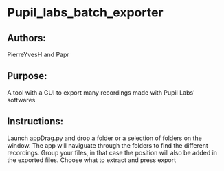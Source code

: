 # Pupil_labs_batch_exporter

## Authors: 
PierreYvesH and Papr

## Purpose:
A tool with a GUI to export many recordings made with Pupil Labs' softwares

## Instructions:
Launch appDrag.py and drop a folder or a selection of folders on the window.
The app will naviguate through the folders to find the different recordings. 
Group your files, in that case the position will also be added in the exported files.
Choose what to extract and press export
